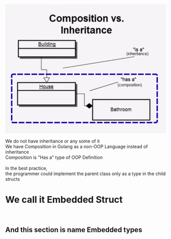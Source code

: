 ![alt text](image.png)

We do not have inheritance or any some of it <br>
We have Composition in Golang as a non-OOP Language instead of inheritance <br>
Composition is "Has a" type of OOP Definition 
<br>
<br>
In the best practice,<br> the programmer could implement the parent class only as a type in the child structs<br>
<h1>We call it Embedded Struct</h1> <br>
<h2>And this section is name Embedded types</h2>